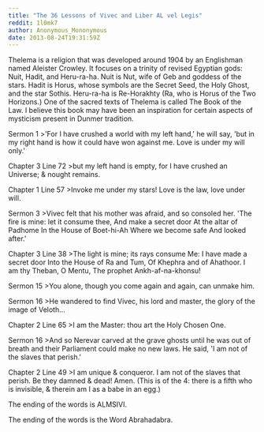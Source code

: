 ```yaml
---
title: "The 36 Lessons of Vivec and Liber AL vel Legis"
reddit: 1l0mk7
author: Anonymous_Mononymous
date: 2013-08-24T19:31:59Z
---
```


Thelema is a religion that was developed around 1904 by an Englishman named Aleister Crowley. It focuses on a trinity of revised Egyptian gods: Nuit, Hadit, and Heru-ra-ha. Nuit is Nut, wife of Geb and goddess of the stars. Hadit is Horus, whose symbols are the Secret Seed, the Holy Ghost, and the star Sothis. Heru-ra-ha is Re-Horakhty (Ra, who is Horus of the Two Horizons.) One of the sacred texts of Thelema is called The Book of the Law. I believe this book may have been an inspiration for certain aspects of mysticism present in Dunmer tradition.

Sermon 1
&gt;'For I have crushed a world with my left hand,' he will say, 'but in my right hand is how it could have won against me. Love is under my will only.'

Chapter 3 Line 72
&gt;but my left hand is empty, for I have crushed an Universe; &amp; nought remains.

Chapter 1 Line 57
&gt;Invoke me under my stars! Love is the law, love under will.

Sermon 3
&gt;Vivec felt that his mother was afraid, and so consoled her.
'The fire is mine: let it consume thee,
And make a secret door
At the altar of Padhome
In the House of Boet-hi-Ah
Where we become safe
And looked after.'

Chapter 3 Line 38
&gt;The light is mine; its rays consume
Me: I have made a secret door
Into the House of Ra and Tum,
Of Khephra and of Ahathoor.
I am thy Theban, O Mentu,
The prophet Ankh-af-na-khonsu!

Sermon 15
&gt;You alone, though you come again and again, can unmake him.

Sermon 16
&gt;He wandered to find Vivec, his lord and master, the glory of the image of Veloth...

Chapter 2 Line 65
&gt;I am the Master: thou art the Holy Chosen One.

Sermon 16
&gt;And so Nerevar carved at the grave ghosts until he was out of breath and their Parliament could make no new laws.
He said, 'I am not of the slaves that perish.'

Chapter 2 Line 49
&gt;I am unique &amp; conqueror. I am not of the slaves that perish. Be they damned &amp; dead! Amen. (This is of the 4: there is a fifth who is invisible, &amp; therein am I as a babe in an egg.)

The ending of the words is ALMSIVI.

The ending of the words is the Word Abrahadabra.

